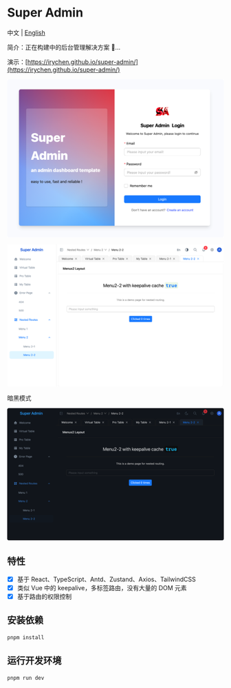 # Super Admin

中文 | [English](./README.md)

简介：正在构建中的后台管理解决方案 🔨...

演示：[https://irychen.github.io/super-admin/](https://irychen.github.io/super-admin/)

![demo](./images/admin_login.png)

![demo](./images/admin_nested.png)

暗黑模式

![demo](./images/admin_nested_dark.png)

## 特性

-   [x] 基于 React、TypeScript、Antd、Zustand、Axios、TailwindCSS
-   [x] 类似 Vue 中的 keepalive，多标签路由，没有大量的 DOM 元素
-   [x] 基于路由的权限控制

## 安装依赖

```bash
pnpm install
```

## 运行开发环境

```bash
pnpm run dev
```